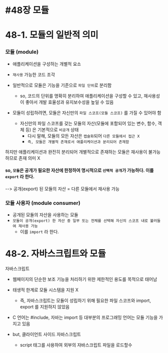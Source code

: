 #48장 모듈
=================================================================

# 48-1. 모듈의 일반적 의미

### 모듈 (module)
- 애플리케이션을 구성하는 개별적 요소
- `재사용` 가능한 코드 조각
- 일반적으로 모듈은 기능을 기준으로 `파일 단위`로 분리함
  - so, 코드의 단위를 명확히 분리하여 애플리케이션을 구성할 수 있고, 재사용성이 좋아서 개발 효율성과 유지보수성을 높일 수 있음



- 모듈이 성립하려면, 모듈은 자신만의 `파일 스코프(모듈 스코프)` 를 가질 수 있어야 함
  - 자신만의 파일 스코프를 갖는 모듈의 자산(모듈에 포함되어 있는 변수, 함수, 객체 등) 은 기본적으로 `비공개` 상태
    - 다시 말해, 모듈의 모든 자산은 `캡슐화`되어 `다른 모듈에서 접근 X`
    - `즉, 모듈은 개별적 존재로서 애플리케이션과 분리되어 존재함`


하지만 애플리케이션과 완전히 분리되어 개별적으로 존재하는 모듈은 재사용이 불가능하므로 존재 의미 X

#### so, `모듈`은 공개가 필요한 자산에 한정하여 명시적으로 `선택적 공개`가 가능하다. 이를 `export` 라 한다.

--> 공개(export) 된 모듈의 자산 = 다른 모듈에서 재사용 가능

### 모듈 사용자 (module consumer)
- 공개된 모듈의 자산을 사용하는 모듈
- `모듈이 공개(export) 한 자산 중 일부 또는 전체를 선택해 자신의 스코프 내로 불러들여 재사용 가능`
  - 이를 `import` 라 한다.

# 48-2. 자바스크립트와 모듈

자바스크립트
- 웹페이지의 단순한 보조 기능을 처리하기 위한 제한적인 용도를 목적으로 태어남
- 태생적 한계로 모듈 시스템을 지원 X
  - 즉, 자바스크립트는 모듈이 성립하기 위해 필요한 파일 스코프와 import, export 를 지원하지 않았음



- C 언어는 #include, 자바는 import 등 대부분의 프로그래밍 언어는 모듈 기능을 가지고 있음
- but, 클라이언트 사이드 자바스크립트
  - script 태그를 사용하여 외부의 자바스크립트 파일을 로드할수 






 




















